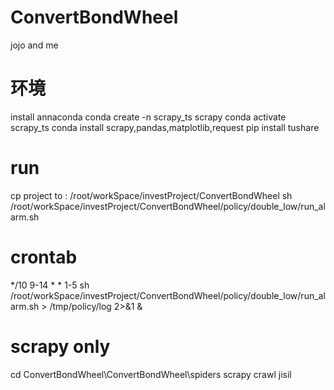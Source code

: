 # ConvertBondWheel
jojo and me

# 环境
install annaconda
conda create -n scrapy_ts scrapy
conda activate scrapy_ts
conda install scrapy,pandas,matplotlib,request
pip install  tushare

# run
cp project to : /root/workSpace/investProject/ConvertBondWheel
sh /root/workSpace/investProject/ConvertBondWheel/policy/double_low/run_alarm.sh

# crontab
*/10 9-14 * * 1-5 sh /root/workSpace/investProject/ConvertBondWheel/policy/double_low/run_alarm.sh > /tmp/policy/log 2>&1 &


# scrapy only
cd ConvertBondWheel\ConvertBondWheel\spiders
scrapy crawl jisil
